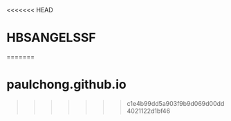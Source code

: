 <<<<<<< HEAD
# HBSANGELSSF
=======
# paulchong.github.io
>>>>>>> c1e4b99dd5a903f9b9d069d00dd4021122d1bf46
